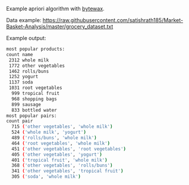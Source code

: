 Example apriori algorithm with [bytewax](https://www.bytewax.io/).

Data example: https://raw.githubusercontent.com/satishrath185/Market-Basket-Analysis/master/grocery_dataset.txt

Example output:

```bash
most popular products:
count name
 2312 whole milk
 1772 other vegetables
 1462 rolls/buns
 1252 yogurt
 1137 soda
 1031 root vegetables
  999 tropical fruit
  968 shopping bags
  899 sausage
  833 bottled water
most popular pairs:
count pair
  715 ('other vegetables', 'whole milk')
  524 ('whole milk', 'yogurt')
  489 ('rolls/buns', 'whole milk')
  464 ('root vegetables', 'whole milk')
  451 ('other vegetables', 'root vegetables')
  405 ('other vegetables', 'yogurt')
  401 ('tropical fruit', 'whole milk')
  368 ('other vegetables', 'rolls/buns')
  341 ('other vegetables', 'tropical fruit')
  305 ('soda', 'whole milk')
```
